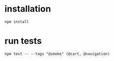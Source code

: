 # installation
```
npm install
```
# run tests
```
npm test -- --tags "@smoke" (@cart, @navigation)
```